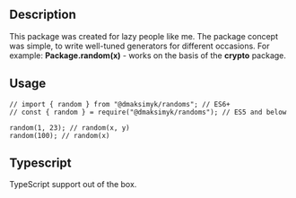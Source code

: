 ## Description
This package was created for lazy people like me. The package concept was simple, to write well-tuned generators for different occasions.
For example: **Package.random(x)** - works on the basis of the **crypto** package.  
## Usage

    // import { random } from "@dmaksimyk/randoms"; // ES6+
    // const { random } = require("@dmaksimyk/randoms"); // ES5 and below
	
	random(1, 23); // random(x, y)
	random(100); // random(x)
## Typescript
TypeScript support out of the box.